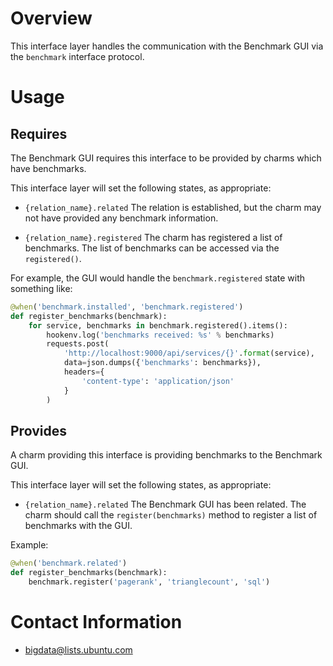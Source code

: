 # Overview

This interface layer handles the communication with the Benchmark GUI via the
`benchmark` interface protocol.


# Usage

## Requires

The Benchmark GUI requires this interface to be provided by charms which have
benchmarks.

This interface layer will set the following states, as appropriate:

  * `{relation_name}.related` The relation is established, but the charm may not
    have provided any benchmark information.

  * `{relation_name}.registered` The charm has registered a list of benchmarks.
    The list of benchmarks can be accessed via the `registered()`.

For example, the GUI would handle the `benchmark.registered` state with something like:

```python
@when('benchmark.installed', 'benchmark.registered')
def register_benchmarks(benchmark):
    for service, benchmarks in benchmark.registered().items():
        hookenv.log('benchmarks received: %s' % benchmarks)
        requests.post(
            'http://localhost:9000/api/services/{}'.format(service),
            data=json.dumps({'benchmarks': benchmarks}),
            headers={
                'content-type': 'application/json'
            }
        )
```


## Provides

A charm providing this interface is providing benchmarks to the Benchmark GUI.

This interface layer will set the following states, as appropriate:

  * `{relation_name}.related` The Benchmark GUI has been related.  The charm
    should call the `register(benchmarks)` method to register a list of
    benchmarks with the GUI.

Example:

```python
@when('benchmark.related')
def register_benchmarks(benchmark):
    benchmark.register('pagerank', 'trianglecount', 'sql')
```


# Contact Information

- <bigdata@lists.ubuntu.com>
